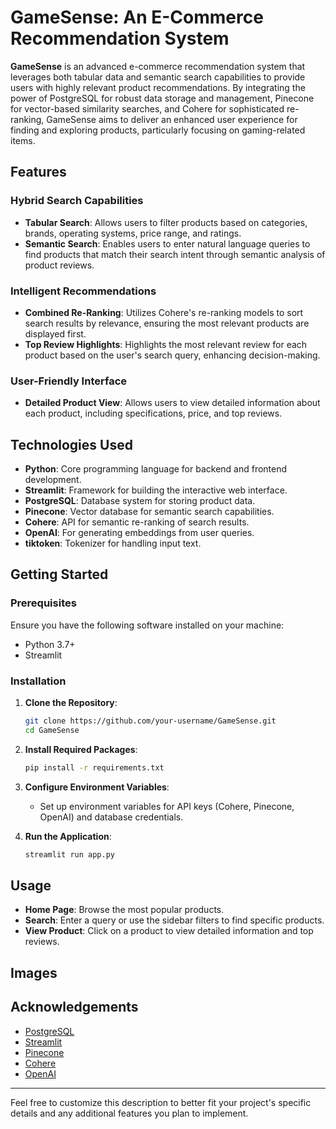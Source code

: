 

# GameSense: An E-Commerce Recommendation System

**GameSense** is an advanced e-commerce recommendation system that leverages both tabular data and semantic search capabilities to provide users with highly relevant product recommendations. By integrating the power of PostgreSQL for robust data storage and management, Pinecone for vector-based similarity searches, and Cohere for sophisticated re-ranking, GameSense aims to deliver an enhanced user experience for finding and exploring products, particularly focusing on gaming-related items.

## Features

### Hybrid Search Capabilities
- **Tabular Search**: Allows users to filter products based on categories, brands, operating systems, price range, and ratings.
- **Semantic Search**: Enables users to enter natural language queries to find products that match their search intent through semantic analysis of product reviews.

### Intelligent Recommendations
- **Combined Re-Ranking**: Utilizes Cohere's re-ranking models to sort search results by relevance, ensuring the most relevant products are displayed first.
- **Top Review Highlights**: Highlights the most relevant review for each product based on the user's search query, enhancing decision-making.

### User-Friendly Interface

- **Detailed Product View**: Allows users to view detailed information about each product, including specifications, price, and top reviews.


## Technologies Used

- **Python**: Core programming language for backend and frontend development.
- **Streamlit**: Framework for building the interactive web interface.
- **PostgreSQL**: Database system for storing product data.
- **Pinecone**: Vector database for semantic search capabilities.
- **Cohere**: API for semantic re-ranking of search results.
- **OpenAI**: For generating embeddings from user queries.
- **tiktoken**: Tokenizer for handling input text.

## Getting Started

### Prerequisites

Ensure you have the following software installed on your machine:
- Python 3.7+
- Streamlit

### Installation

1. **Clone the Repository**:
    ```bash
    git clone https://github.com/your-username/GameSense.git
    cd GameSense
    ```

2. **Install Required Packages**:
    ```bash
    pip install -r requirements.txt
    ```

4. **Configure Environment Variables**:
    - Set up environment variables for API keys (Cohere, Pinecone, OpenAI) and database credentials.

5. **Run the Application**:
    ```bash
    streamlit run app.py
    ```

## Usage

- **Home Page**: Browse the most popular products.
- **Search**: Enter a query or use the sidebar filters to find specific products.
- **View Product**: Click on a product to view detailed information and top reviews.
## Images



## Acknowledgements

- [PostgreSQL](https://www.postgresql.org/)
- [Streamlit](https://streamlit.io/)
- [Pinecone](https://www.pinecone.io/)
- [Cohere](https://cohere.ai/)
- [OpenAI](https://www.openai.com/)

---

Feel free to customize this description to better fit your project's specific details and any additional features you plan to implement.
